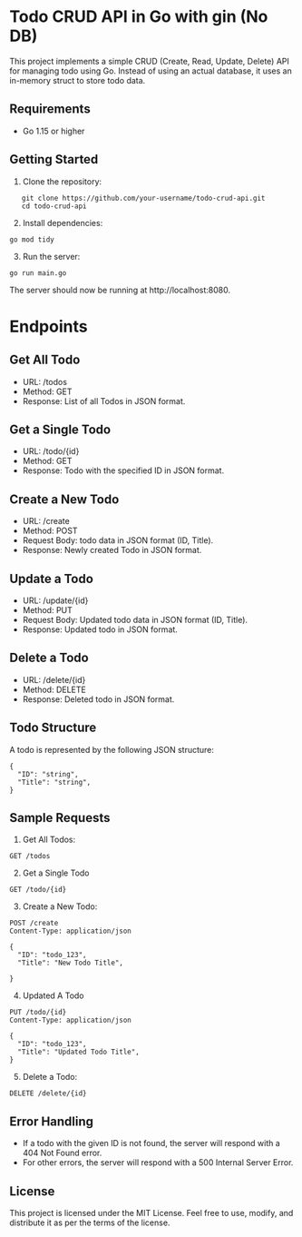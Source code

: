 # Todo CRUD API in Go with gin (No DB)

This project implements a simple CRUD (Create, Read, Update, Delete) API for managing todo using Go. Instead of using an actual database, it uses an in-memory struct to store todo data.

## Requirements

- Go 1.15 or higher

## Getting Started

1. Clone the repository:

```
   git clone https://github.com/your-username/todo-crud-api.git
   cd todo-crud-api
```

2. Install dependencies:

```
go mod tidy
```

3. Run the server:

```
go run main.go
```

The server should now be running at http://localhost:8080.

# Endpoints

## Get All Todo

- URL: /todos
- Method: GET
- Response: List of all Todos in JSON format.

## Get a Single Todo

- URL: /todo/{id}
- Method: GET
- Response: Todo with the specified ID in JSON format.

## Create a New Todo

- URL: /create
- Method: POST
- Request Body: todo data in JSON format (ID, Title).
- Response: Newly created Todo in JSON format.

## Update a Todo

- URL: /update/{id}
- Method: PUT
- Request Body: Updated todo data in JSON format (ID, Title).
- Response: Updated todo in JSON format.

## Delete a Todo

- URL: /delete/{id}
- Method: DELETE
- Response: Deleted todo in JSON format.

## Todo Structure

A todo is represented by the following JSON structure:

```
{
  "ID": "string",
  "Title": "string",
}

```

## Sample Requests

1. Get All Todos:

```
GET /todos
```

2. Get a Single Todo

```
GET /todo/{id}

```

3. Create a New Todo:

```
POST /create
Content-Type: application/json

{
  "ID": "todo_123",
  "Title": "New Todo Title",

}

```

4. Updated A Todo

```
PUT /todo/{id}
Content-Type: application/json

{
  "ID": "todo_123",
  "Title": "Updated Todo Title",
}

```

5. Delete a Todo:

```
DELETE /delete/{id}

```

## Error Handling

- If a todo with the given ID is not found, the server will respond with a 404 Not Found error.
- For other errors, the server will respond with a 500 Internal Server Error.

## License

This project is licensed under the MIT License. Feel free to use, modify, and distribute it as per the terms of the license.
